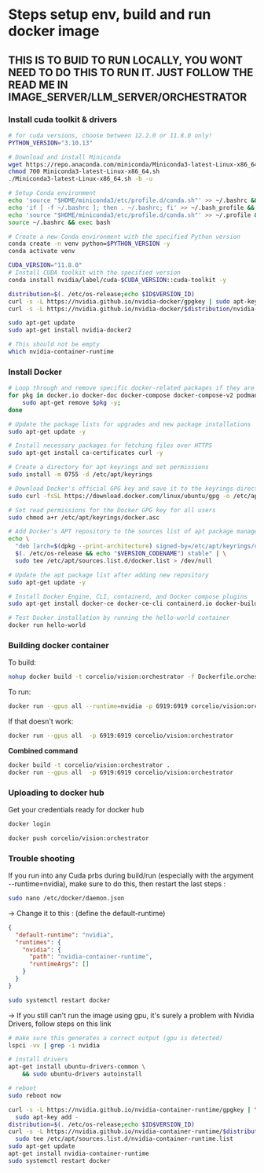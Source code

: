 
# Steps setup env, build and run docker image

## THIS IS TO BUID TO RUN LOCALLY, YOU WONT NEED TO DO THIS TO RUN IT. JUST FOLLOW THE READ ME IN IMAGE_SERVER/LLM_SERVER/ORCHESTRATOR

### Install cuda toolkit & drivers
```bash
# for cuda versions, choose between 12.2.0 or 11.8.0 only!
PYTHON_VERSION="3.10.13"

# Download and install Miniconda
wget https://repo.anaconda.com/miniconda/Miniconda3-latest-Linux-x86_64.sh
chmod 700 Miniconda3-latest-Linux-x86_64.sh
./Miniconda3-latest-Linux-x86_64.sh -b -u

# Setup Conda environment
echo 'source "$HOME/miniconda3/etc/profile.d/conda.sh"' >> ~/.bashrc && \
echo 'if [ -f ~/.bashrc ]; then . ~/.bashrc; fi' >> ~/.bash_profile && \
echo 'source "$HOME/miniconda3/etc/profile.d/conda.sh"' >> ~/.profile && \
source ~/.bashrc && exec bash

# Create a new Conda environment with the specified Python version
conda create -n venv python=$PYTHON_VERSION -y
conda activate venv

CUDA_VERSION="11.8.0"
# Install CUDA toolkit with the specified version
conda install nvidia/label/cuda-$CUDA_VERSION::cuda-toolkit -y

distribution=$(. /etc/os-release;echo $ID$VERSION_ID)
curl -s -L https://nvidia.github.io/nvidia-docker/gpgkey | sudo apt-key add -
curl -s -L https://nvidia.github.io/nvidia-docker/$distribution/nvidia-docker.list | sudo tee /etc/apt/sources.list.d/nvidia-docker.list

sudo apt-get update
sudo apt-get install nvidia-docker2

# This should not be empty
which nvidia-container-runtime

```

### Install Docker
```bash
# Loop through and remove specific docker-related packages if they are installed
for pkg in docker.io docker-doc docker-compose docker-compose-v2 podman-docker containerd runc; do 
    sudo apt-get remove $pkg -y; 
done

# Update the package lists for upgrades and new package installations
sudo apt-get update -y

# Install necessary packages for fetching files over HTTPS
sudo apt-get install ca-certificates curl -y

# Create a directory for apt keyrings and set permissions
sudo install -m 0755 -d /etc/apt/keyrings

# Download Docker's official GPG key and save it to the keyrings directory
sudo curl -fsSL https://download.docker.com/linux/ubuntu/gpg -o /etc/apt/keyrings/docker.asc

# Set read permissions for the Docker GPG key for all users
sudo chmod a+r /etc/apt/keyrings/docker.asc

# Add Docker's APT repository to the sources list of apt package manager
echo \
  "deb [arch=$(dpkg --print-architecture) signed-by=/etc/apt/keyrings/docker.asc] https://download.docker.com/linux/ubuntu \
  $(. /etc/os-release && echo "$VERSION_CODENAME") stable" | \
  sudo tee /etc/apt/sources.list.d/docker.list > /dev/null

# Update the apt package list after adding new repository
sudo apt-get update -y

# Install Docker Engine, CLI, containerd, and Docker compose plugins
sudo apt-get install docker-ce docker-ce-cli containerd.io docker-buildx-plugin docker-compose-plugin -y

# Test Docker installation by running the hello-world container
docker run hello-world
```

### Building docker container

To build:
```bash
nohup docker build -t corcelio/vision:orchestrator -f Dockerfile.orchestrator . > build.log 2>&1 &
```

To run:
```bash
docker run --gpus all --runtime=nvidia -p 6919:6919 corcelio/vision:orchestrator
```

If that doesn't work:
```bash
docker run --gpus all  -p 6919:6919 corcelio/vision:orchestrator
```


**Combined command**
```bash
docker build -t corcelio/vision:orchestrator .
docker run --gpus all  -p 6919:6919 corcelio/vision:orchestrator
```

### Uploading to docker hub
Get your credentials ready for docker hub
```bash
docker login
```

```bash
docker push corcelio/vision:orchestrator
```


### Trouble shooting
If you run into any Cuda prbs during build/run (especially with the argyment --runtime=nvidia), make sure to do this, then restart the last steps :
```bash
sudo nano /etc/docker/daemon.json
```

-> Change it to this : (define the default-runtime)
```json
{
  "default-runtime": "nvidia",
  "runtimes": {
    "nvidia": {
      "path": "nvidia-container-runtime",
      "runtimeArgs": []
    }
  }
}
```

```bash
sudo systemctl restart docker
```

-> If you still can't run the image using gpu, it's surely a problem with Nvidia Drivers, follow steps on this link
```bash
# make sure this generates a correct output (gpu is detected)
lspci -vv | grep -i nvidia

# install drivers
apt-get install ubuntu-drivers-common \
	&& sudo ubuntu-drivers autoinstall

# reboot
sudo reboot now

curl -s -L https://nvidia.github.io/nvidia-container-runtime/gpgkey | \
  sudo apt-key add -
distribution=$(. /etc/os-release;echo $ID$VERSION_ID)
curl -s -L https://nvidia.github.io/nvidia-container-runtime/$distribution/nvidia-container-runtime.list | \
  sudo tee /etc/apt/sources.list.d/nvidia-container-runtime.list
sudo apt-get update
apt-get install nvidia-container-runtime
sudo systemctl restart docker
```

